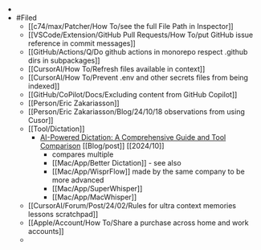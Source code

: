 -
- #Filed
	- [[c74/max/Patcher/How To/see the full File Path in Inspector]]
	- [[VSCode/Extension/GitHub Pull Requests/How To/put GitHub issue reference in commit messages]]
	- [[GitHub/Actions/Q/Do github actions in monorepo respect .github dirs in subpackages]]
	- [[CursorAI/How To/Refresh files available in context]]
	- [[CursorAI/How To/Prevent .env and other secrets files from being indexed]]
	- [[GitHub/CoPilot/Docs/Excluding content from GitHub Copilot]]
	- [[Person/Eric Zakariasson]]
	- [[Person/Eric Zakariasson/Blog/24/10/18 observations from using Cusor]]
	- [[Tool/Dictation]]
		- [AI-Powered Dictation: A Comprehensive Guide and Tool Comparison](https://afadingthought.substack.com/p/ai-powered-dictation-a-guide-and-apps-comparison) [[Blog/post]] [[2024/10]]
			- compares multiple
			- [[Mac/App/Better Dictation]] - see also
			- [[Mac/App/WisprFlow]] made by the same company to be more advanced
			- [[Mac/App/SuperWhisper]]
			- [[Mac/App/MacWhisper]]
	- [[CursorAI/Forum/Post/24/02/Rules for ultra context memories lessons scratchpad]]
	- [[Apple/Account/How To/Share a purchase across home and work accounts]]
	-